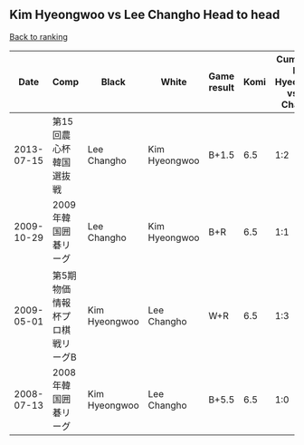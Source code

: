 ## Kim Hyeongwoo vs Lee Changho Head to head

[Back to ranking](../../index.md)




| **Date** | **Comp** | **Black** | **White** | **Game result** | **Komi** | **Cumulative Kim Hyeongwoo vs Lee Changho** | **Kim Hyeongwoo streak** | **Lee Changho streak** | 
| --- | --- | --- | --- | --- | --- | --- | --- | --- |
| 2013-07-15 | 第15回農心杯韓国選抜戦 | Lee Changho | Kim Hyeongwoo | B+1.5 | 6.5 | 1:2 | 0 | 2 | 
| 2009-10-29 | 2009年韓国囲碁リーグ | Lee Changho | Kim Hyeongwoo | B+R | 6.5 | 1:1 | 0 | 1 | 
| 2009-05-01 | 第5期物価情報杯プロ棋戦リーグB | Kim Hyeongwoo | Lee Changho | W+R | 6.5 | 1:3 | 0 | 3 | 
| 2008-07-13 | 2008年韓国囲碁リーグ | Kim Hyeongwoo | Lee Changho | B+5.5 | 6.5 | 1:0 | 1 | 0 |




